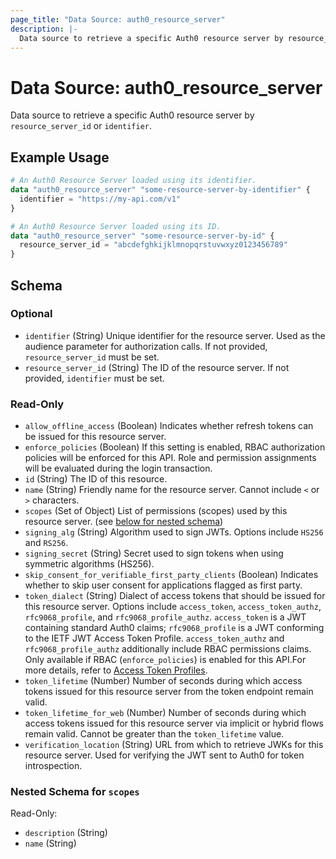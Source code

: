 ```yaml
---
page_title: "Data Source: auth0_resource_server"
description: |-
  Data source to retrieve a specific Auth0 resource server by resource_server_id or identifier.
---
```


# Data Source: auth0_resource_server

Data source to retrieve a specific Auth0 resource server by `resource_server_id` or `identifier`.

## Example Usage

```terraform
# An Auth0 Resource Server loaded using its identifier.
data "auth0_resource_server" "some-resource-server-by-identifier" {
  identifier = "https://my-api.com/v1"
}

# An Auth0 Resource Server loaded using its ID.
data "auth0_resource_server" "some-resource-server-by-id" {
  resource_server_id = "abcdefghkijklmnopqrstuvwxyz0123456789"
}
```

<!-- schema generated by tfplugindocs -->
## Schema

### Optional

- `identifier` (String) Unique identifier for the resource server. Used as the audience parameter for authorization calls. If not provided, `resource_server_id` must be set.
- `resource_server_id` (String) The ID of the resource server. If not provided, `identifier` must be set.

### Read-Only

- `allow_offline_access` (Boolean) Indicates whether refresh tokens can be issued for this resource server.
- `enforce_policies` (Boolean) If this setting is enabled, RBAC authorization policies will be enforced for this API. Role and permission assignments will be evaluated during the login transaction.
- `id` (String) The ID of this resource.
- `name` (String) Friendly name for the resource server. Cannot include `<` or `>` characters.
- `scopes` (Set of Object) List of permissions (scopes) used by this resource server. (see [below for nested schema](#nestedatt--scopes))
- `signing_alg` (String) Algorithm used to sign JWTs. Options include `HS256` and `RS256`.
- `signing_secret` (String) Secret used to sign tokens when using symmetric algorithms (HS256).
- `skip_consent_for_verifiable_first_party_clients` (Boolean) Indicates whether to skip user consent for applications flagged as first party.
- `token_dialect` (String) Dialect of access tokens that should be issued for this resource server. Options include `access_token`, `access_token_authz`, `rfc9068_profile`, and `rfc9068_profile_authz`. `access_token` is a JWT containing standard Auth0 claims; `rfc9068_profile` is a JWT conforming to the IETF JWT Access Token Profile. `access_token_authz` and `rfc9068_profile_authz` additionally include RBAC permissions claims. Only available if RBAC (`enforce_policies`) is enabled for this API.For more details, refer to [Access Token Profiles](https://auth0.com/docs/secure/tokens/access-tokens/access-token-profiles).
- `token_lifetime` (Number) Number of seconds during which access tokens issued for this resource server from the token endpoint remain valid.
- `token_lifetime_for_web` (Number) Number of seconds during which access tokens issued for this resource server via implicit or hybrid flows remain valid. Cannot be greater than the `token_lifetime` value.
- `verification_location` (String) URL from which to retrieve JWKs for this resource server. Used for verifying the JWT sent to Auth0 for token introspection.

<a id="nestedatt--scopes"></a>
### Nested Schema for `scopes`

Read-Only:

- `description` (String)
- `name` (String)


